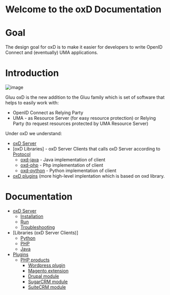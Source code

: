 # Welcome to the oxD Documentation

# Goal

The design goal for oxD is to make it easier for developers to write OpenID Connect and (eventually) UMA applications.

# Introduction
![image](https://raw.githubusercontent.com/GluuFederation/docs-oxd/master/sources/img/Overview.png)

Gluu oxD is the new addition to the Gluu family which is set of software that helps to easily work with:

  - OpenID Connect as Relying Party
  - UMA - as Resource Server (for easy resource protection) or Relying Party (to request resources protected by UMA Resource Server)

Under oxD we understand:

- [oxD Server](./oxdserver/index.md)
- [oxD Libraries] - oxD Server Clients that calls oxD Server according to [Protocol](./oxdserver/index.md)
    - [oxd-java](./plugin/java/index.md) - Java implementation of client
    - [oxd-php](./plugin/php/index.md) - Php implementation of client
    - [oxd-python](./plugin/python/index.md) - Python implementation of client
- [oxD plugins](./plugin/php/index.md) (more high-level implentation which is based on oxd library.

# Documentation

- [oxD Server](./oxdserver/index.md)
    - [Installation](./oxdserver/install/index.md)
    - [Run](./oxdserver/run/index.md)
    - [Troubleshooting](./oxdserver/troubleshooting/index.md)
- [Libraries (oxD Server Clients)]
    - [Python](./plugin/python/index.md)
    - [PHP](./plugin/php/library/index.md)
    - [Java](./plugin/java/index.md)
- [Plugins](./plugin/index.md)
    - [PHP products](./plugin/php/index.md)
        - [Wordpress plugin](./plugin/php/cms/wordpress/index.md)
        - [Magento extension](./plugin/php/cms/magento/index.md)
        - [Drupal module](./plugin/php/cms/drupal/index.md)
        - [SugarCRM module](./plugin/php/crm/sugarcrm/index.md)
        - [SuiteCRM module](./plugin/php/crm/suitecrm/index.md)
